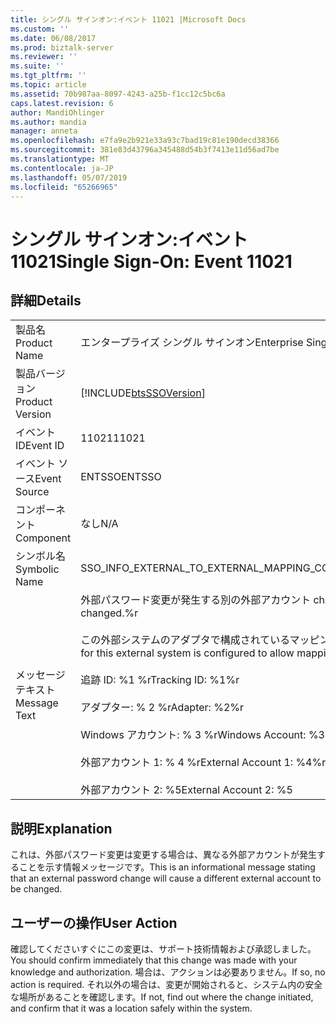 ```yaml
---
title: シングル サインオン:イベント 11021 |Microsoft Docs
ms.custom: ''
ms.date: 06/08/2017
ms.prod: biztalk-server
ms.reviewer: ''
ms.suite: ''
ms.tgt_pltfrm: ''
ms.topic: article
ms.assetid: 70b987aa-8097-4243-a25b-f1cc12c5bc6a
caps.latest.revision: 6
author: MandiOhlinger
ms.author: mandia
manager: anneta
ms.openlocfilehash: e7fa9e2b921e33a93c7bad19c81e190decd38366
ms.sourcegitcommit: 381e83d43796a345488d54b3f7413e11d56ad7be
ms.translationtype: MT
ms.contentlocale: ja-JP
ms.lasthandoff: 05/07/2019
ms.locfileid: "65266965"
---
```

# <a name="single-sign-on-event-11021"></a><span data-ttu-id="c4083-102">シングル サインオン:イベント 11021</span><span class="sxs-lookup"><span data-stu-id="c4083-102">Single Sign-On: Event 11021</span></span>
## <a name="details"></a><span data-ttu-id="c4083-103">詳細</span><span class="sxs-lookup"><span data-stu-id="c4083-103">Details</span></span>  
  
|                 |                                                                                                                                                                                                                                                                                                                                                                             |
|-----------------|-----------------------------------------------------------------------------------------------------------------------------------------------------------------------------------------------------------------------------------------------------------------------------------------------------------------------------------------------------------------------------|
|  <span data-ttu-id="c4083-104">製品名</span><span class="sxs-lookup"><span data-stu-id="c4083-104">Product Name</span></span>   |                                                                                                                                                                          <span data-ttu-id="c4083-105">エンタープライズ シングル サインオン</span><span class="sxs-lookup"><span data-stu-id="c4083-105">Enterprise Single Sign-On</span></span>                                                                                                                                                                          |
| <span data-ttu-id="c4083-106">製品バージョン</span><span class="sxs-lookup"><span data-stu-id="c4083-106">Product Version</span></span> |                                                                                                                                                         [!INCLUDE[btsSSOVersion](../includes/btsssoversion-md.md)]                                                                                                                                                          |
|    <span data-ttu-id="c4083-107">イベント ID</span><span class="sxs-lookup"><span data-stu-id="c4083-107">Event ID</span></span>     |                                                                                                                                                                                    <span data-ttu-id="c4083-108">11021</span><span class="sxs-lookup"><span data-stu-id="c4083-108">11021</span></span>                                                                                                                                                                                    |
|  <span data-ttu-id="c4083-109">イベント ソース</span><span class="sxs-lookup"><span data-stu-id="c4083-109">Event Source</span></span>   |                                                                                                                                                                                   <span data-ttu-id="c4083-110">ENTSSO</span><span class="sxs-lookup"><span data-stu-id="c4083-110">ENTSSO</span></span>                                                                                                                                                                                    |
|    <span data-ttu-id="c4083-111">コンポーネント</span><span class="sxs-lookup"><span data-stu-id="c4083-111">Component</span></span>    |                                                                                                                                                                                     <span data-ttu-id="c4083-112">なし</span><span class="sxs-lookup"><span data-stu-id="c4083-112">N/A</span></span>                                                                                                                                                                                     |
|  <span data-ttu-id="c4083-113">シンボル名</span><span class="sxs-lookup"><span data-stu-id="c4083-113">Symbolic Name</span></span>  |                                                                                                                                                           <span data-ttu-id="c4083-114">SSO_INFO_EXTERNAL_TO_EXTERNAL_MAPPING_CONFLICT_ALLOWED</span><span class="sxs-lookup"><span data-stu-id="c4083-114">SSO_INFO_EXTERNAL_TO_EXTERNAL_MAPPING_CONFLICT_ALLOWED</span></span>                                                                                                                                                            |
|  <span data-ttu-id="c4083-115">メッセージ テキスト</span><span class="sxs-lookup"><span data-stu-id="c4083-115">Message Text</span></span>   | <span data-ttu-id="c4083-116">外部パスワード変更が発生する別の外部アカウント changed.%r を</span><span class="sxs-lookup"><span data-stu-id="c4083-116">An external password change will cause a different external account to be changed.%r</span></span><br /><br /> <span data-ttu-id="c4083-117">この外部システムのアダプタで構成されているマッピング conflicts.%r を許可するため、これは許可します。</span><span class="sxs-lookup"><span data-stu-id="c4083-117">This is allowed because the adapter for this external system is configured to allow mapping conflicts.%r</span></span><br /><br /> <span data-ttu-id="c4083-118">追跡 ID: %1 %r</span><span class="sxs-lookup"><span data-stu-id="c4083-118">Tracking ID: %1%r</span></span><br /><br /> <span data-ttu-id="c4083-119">アダプター: % 2 %r</span><span class="sxs-lookup"><span data-stu-id="c4083-119">Adapter: %2%r</span></span><br /><br /> <span data-ttu-id="c4083-120">Windows アカウント: % 3 %r</span><span class="sxs-lookup"><span data-stu-id="c4083-120">Windows Account: %3%r</span></span><br /><br /> <span data-ttu-id="c4083-121">外部アカウント 1: % 4 %r</span><span class="sxs-lookup"><span data-stu-id="c4083-121">External Account 1: %4%r</span></span><br /><br /> <span data-ttu-id="c4083-122">外部アカウント 2: %5</span><span class="sxs-lookup"><span data-stu-id="c4083-122">External Account 2: %5</span></span> |
  
## <a name="explanation"></a><span data-ttu-id="c4083-123">説明</span><span class="sxs-lookup"><span data-stu-id="c4083-123">Explanation</span></span>  
 <span data-ttu-id="c4083-124">これは、外部パスワード変更は変更する場合は、異なる外部アカウントが発生することを示す情報メッセージです。</span><span class="sxs-lookup"><span data-stu-id="c4083-124">This is an informational message stating that an external password change will cause a different external account to be changed.</span></span>  
  
## <a name="user-action"></a><span data-ttu-id="c4083-125">ユーザーの操作</span><span class="sxs-lookup"><span data-stu-id="c4083-125">User Action</span></span>  
 <span data-ttu-id="c4083-126">確認してくださいすぐにこの変更は、サポート技術情報および承認しました。</span><span class="sxs-lookup"><span data-stu-id="c4083-126">You should confirm immediately that this change was made with your knowledge and authorization.</span></span> <span data-ttu-id="c4083-127">場合は、アクションは必要ありません。</span><span class="sxs-lookup"><span data-stu-id="c4083-127">If so, no action is required.</span></span> <span data-ttu-id="c4083-128">それ以外の場合は、変更が開始されると、システム内の安全な場所があることを確認します。</span><span class="sxs-lookup"><span data-stu-id="c4083-128">If not, find out where the change initiated, and confirm that it was a location safely within the system.</span></span>